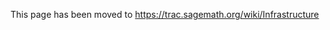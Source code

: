 
This page has been moved to <a href="https://trac.sagemath.org/wiki/Infrastructure">https://trac.sagemath.org/wiki/Infrastructure</a> 
